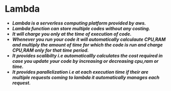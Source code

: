 # **Lambda**

- ***Lambda is a serverless computing platform provided by aws.***
- ***Lambda function can store multiple codes without any costing.***
- ***It will charge you only at the time of execution of code.***
- ***Whenever you run your code it will automatically calculaute CPU,RAM and multiply the amount of time for which the code is run and charge CPU,RAM only for that time period.***
- ***It provides scalibilty i.e automaticallly calculates the cost required in case you update your code by increasing or decreasing cpu,ram or time.***
- ***It provides parallelization i.e at each execution time if their are multiple requests coming to lambda it automatically manages each request.***
